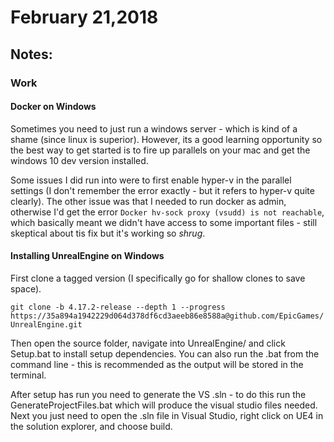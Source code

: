 # February 21,2018


## Notes:

### Work

#### Docker on Windows

Sometimes you need to just run a windows server - which is kind of a shame (since linux is superior). However, its a good learning opportunity so the best way to get started is to fire up parallels on your mac and get the windows 10 dev version installed.

Some issues I did run into were to first enable hyper-v in the parallel settings (I don't remember the error exactly - but it refers to hyper-v quite clearly). The other issue was that I needed to run docker as admin, otherwise I'd get the error ```Docker hv-sock proxy (vsudd) is not reachable```, which basically meant we didn't have access to some important files - still skeptical about tis fix but it's working so *shrug*.

#### Installing UnrealEngine on Windows

First clone a tagged version (I specifically go for shallow clones to save space).

```git clone -b 4.17.2-release --depth 1 --progress https://35a894a1942229d064d378df6cd3aeeb86e8588a@github.com/EpicGames/UnrealEngine.git```

Then open the source folder, navigate into UnrealEngine/ and click Setup.bat to install setup dependencies. You can also run the .bat from the command line - this is recommended as the output will be stored in the terminal.

After setup has run you need to generate the VS .sln - to do this run the GenerateProjectFiles.bat which will produce the visual studio files needed. Next you just need to open the .sln file in Visual Studio, right click on UE4 in the solution explorer, and choose build.

